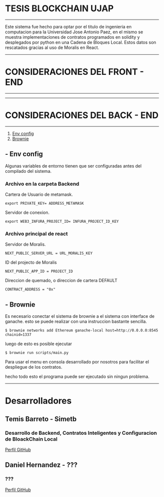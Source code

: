 # TESIS BLOCKCHAIN UJAP
***
Este sistema fue hecho para optar por el titulo de ingenieria en computacion para la Universidad Jose Antonio Paez, en el mismo se muestra implementaciones de contratos programados en solidity y desplegados por python en una Cadena de Bloques Local. Estos datos son rescatados gracias al uso de Moralis en React.
***
# CONSIDERACIONES DEL FRONT - END
***
***
# CONSIDERACIONES DEL BACK - END
***
1. [Env config](#env-config)
2. [Brownie](#brownie)

<a name="env-config"></a>
## - Env config
Algunas variables de entorno tienen que ser configuradas antes del compilado del sistema.

### Archivo en la carpeta Backend

Cartera de Usuario de metamask.

`export PRIVATE_KEY= ADDRESS_METAMASK`

Servidor de conexion.

`export WEB3_INFURA_PROJECT_ID= INFURA_PROJECT_ID_KEY`

### Archivo principal de react

Servidor de Moralis.

`NEXT_PUBLIC_SERVER_URL = URL_MORALIS_KEY`

ID del projecto de Moralis

`NEXT_PUBLIC_APP_ID = PROJECT_ID`

Direccion de quemado, o direccion de cartera DEFAULT

`CONTRACT_ADDRESS = "0x"`

<a name="brownie"></a>
## - Brownie
Es necesario conectar el sistema de brownie a el sistema con interface de ganache. esto se puede realizar con una instruccion bastante sencilla.

`$ brownie networks add Ethereum ganache-local host=http://0.0.0.0:8545 chainid=1337`

luego de esto es posible ejecutar

`$ brownie run scripts/main.py`

Para usar el menu en consola desarrollado por nosotros para facilitar el despliegue de los contratos.

hecho todo esto el programa puede ser ejecutado sin ningun problema.
***
# Desarrolladores

## Temis Barreto - Simetb 
### Desarrollo de Backend, Contratos Inteligentes y Configuracion de BloackChain Local
<a href="https://github.com/simetb">Perfil GitHub</a>

## Daniel Hernandez - ???
### ???
<a href="???">Perfil GitHub</a>

